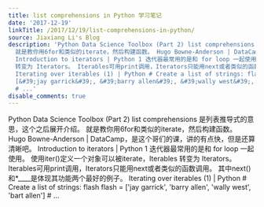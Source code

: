 ```yaml
---
title: list comprehensions in Python 学习笔记
date: '2017-12-19'
linkTitle: /2017/12/19/list-comprehensions-in-python/
source: Jiaxiang Li's Blog
description: 'Python Data Science Toolbox (Part 2) list comprehensions 是列表推导式的意思，这个之后展开介绍。
  就是教你用6for和类似的iterate，然后构建函数。 Hugo Bowne-Anderson | DataCamp，是这个哥们的课，讲的有点快，但是还算清晰吧。
  Introduction to iterators | Python 1 迭代器最常用的是和 for loop 一起使用。 使用iter()定义一个对象可以被iterate，Iterables
  转变为 Iterators。 Iterables可用print调用，Iterators只能用next或者类似的函数调用。 其中next()和*____是体现其功能两个最好的例子。
  Iterating over iterables (1) | Python # Create a list of strings: flash flash =
  [&#39;jay garrick&#39;, &#39;barry allen&#39;, &#39;wally west&#39;, &#39;bart allen&#39;]
  # ...'
disable_comments: true
---
```

Python Data Science Toolbox (Part 2) list comprehensions 是列表推导式的意思，这个之后展开介绍。 就是教你用6for和类似的iterate，然后构建函数。 Hugo Bowne-Anderson | DataCamp，是这个哥们的课，讲的有点快，但是还算清晰吧。 Introduction to iterators | Python 1 迭代器最常用的是和 for loop 一起使用。 使用iter()定义一个对象可以被iterate，Iterables 转变为 Iterators。 Iterables可用print调用，Iterators只能用next或者类似的函数调用。 其中next()和*____是体现其功能两个最好的例子。 Iterating over iterables (1) | Python # Create a list of strings: flash flash = [&#39;jay garrick&#39;, &#39;barry allen&#39;, &#39;wally west&#39;, &#39;bart allen&#39;] # ...